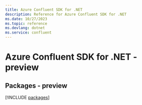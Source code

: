 ```yaml
---
title: Azure Confluent SDK for .NET
description: Reference for Azure Confluent SDK for .NET
ms.date: 10/27/2023
ms.topic: reference
ms.devlang: dotnet
ms.service: confluent
---
```

# Azure Confluent SDK for .NET - preview
## Packages - preview
[!INCLUDE [packages](confluent-index.md)]